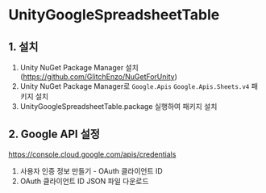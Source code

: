 # UnityGoogleSpreadsheetTable

## 1. 설치
1. Unity NuGet Package Manager 설치 (https://github.com/GlitchEnzo/NuGetForUnity)
2. Unity NuGet Package Manager로 `Google.Apis` `Google.Apis.Sheets.v4` 패키지 설치
3. UnityGoogleSpreadsheetTable.package 실행하여 패키지 설치

## 2. Google API 설정
https://console.cloud.google.com/apis/credentials
1. 사용자 인증 정보 만들기 - OAuth 클라이언트 ID
2. OAuth 클라이언트 ID JSON 파일 다운로드
